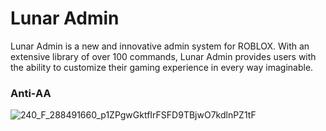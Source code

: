 # Lunar Admin
Lunar Admin is a new and innovative admin system for ROBLOX. With an extensive library of over 100 commands, Lunar Admin provides users with the ability to customize their gaming experience in every way imaginable.

### Anti-AA
![240_F_288491660_p1ZPgwGktfIrFSFD9TBjwO7kdlnPZ1tF](https://user-images.githubusercontent.com/128256644/228666669-facf2f32-2044-4977-ad55-8bb92bce75e3.jpg)
